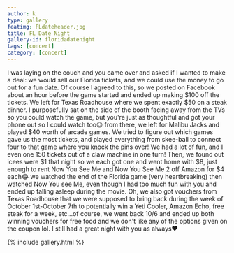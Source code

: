 ```yaml
---
author: k
type: gallery
featimg: FLdateheader.jpg
title: FL Date Night
gallery-id: floridadatenight
tags: [concert]
category: [concert]
---
```

I was laying on the couch and you came over and asked if I wanted to make a deal: we would sell our Florida tickets, and we could use the money to go out for a fun date. Of course I agreed to this, so we posted on Facebook about an hour before the game started and ended up making $100 off the tickets. We left for Texas Roadhouse where we spent exactly $50 on a steak dinner. I purposefully sat on the side of the booth facing away from the TVs so you could watch the game, but you're just as thoughtful and got your phone out so I could watch too😉 from there, we left for Malibu Jacks and played $40 worth of arcade games. We tried to figure out which games gave us the most tickets, and played everything from skee-ball to connect four to that game where you knock the pins over! We had a lot of fun, and I even one 150 tickets out of a claw machine in one turn! Then, we found out icees were $1 that night so we each got one and went home with $8, just enough to rent Now You See Me and Now You See Me 2 off Amazon for $4 each😂 we watched the end of the Florida game (very heartbreaking) then watched Now You see Me, even though I had too much fun with you and ended up falling asleep during the movie. Oh, we also got vouchers from Texas Roadhouse that we were supposed to bring back during the week of October 1st-October 7th to potentially win a Yeti Cooler, Amazon Echo, free steak for a week, etc...of course, we went back 10/6 and ended up both winning vouchers for free food and we don't like any of the options given on the coupon lol. I still had a great night with you as always❤️
<br>

{% include gallery.html %}